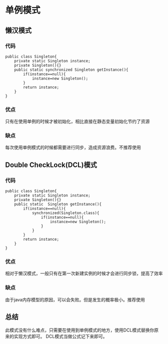 # 单例模式

## 懒汉模式
### 代码 
```
public class Singleton{
	private static Singleton instance;
	private Singleton(){}
	public static synchronized Singleton getInstance(){
		if(instance==null){
			instance=new Singleton();
		}
		return instance;
	}
}
```
### 优点
只有在使用单例的时候才被初始化，相比直接在静态变量初始化节约了资源

### 缺点
每次使用单例模式的时候都需要进行同步，造成资源浪费。不推荐使用

## Double CheckLock(DCL)模式
### 代码
```
public class Singleton{
	private static Singleton instance;
	private Singleton(){}
	public static  Singleton getInstance(){
		if(instance==null){
			synchronized(Singleton.class){
				if(instance==null){
					instance=new Singleton();
				}
			}
		}
		return instance;
	}
}
```
### 优点
相对于懒汉模式，一般只有在第一次新建实例的时候才会进行同步锁，提高了效率
### 缺点
由于java内存模型的原因，可以会失败。但是发生的概率极小。推荐使用

## 总结
此模式没有什么难点，只需要在使用到单例模式的地方，使用DCL模式替换你原来的实现方式即可。
DCL模式当做公式记下来即可。

